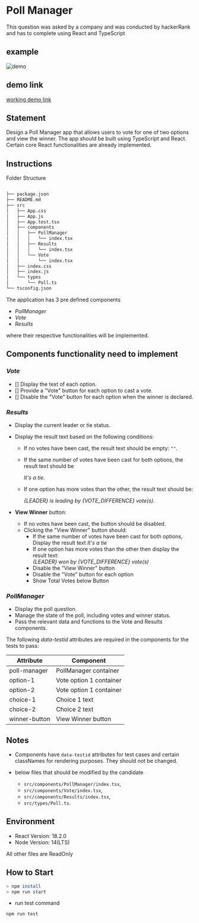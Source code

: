 # Poll Manager

This question was asked by a company and was conducted by hackerRank and has to complete using React and TypeScript

## example

![demo][demo]

## demo link

[working demo link][work]

## Statement

Design a Poll Manager app that allows users to vote for one of two options and view the winner. The app should be built using TypeScript and React. Certain core React functionalities are already implemented.

## Instructions

Folder Structure

```bash

├── package.json
├── README.md
├── src
│   ├── App.css
│   ├── App.js
│   ├── App.test.tsx
│   ├── components
│   │   ├── PollManager
│   │   │   └── index.tsx
│   │   ├── Results
│   │   │   └── index.tsx
│   │   └── Vote
│   │       └── index.tsx
│   ├── index.css
│   ├── index.js
│   └── types
│       └── Poll.ts
└── tsconfig.json


```

The application has 3 pre defined components

- _PollManager_
- _Vote_
- _Results_

where their respective functionalities will be implemented.

## Components functionality need to implement

### _Vote_

- [] Display the text of each option.  
- [] Provide a "Vote" button for each option to cast a vote.  
- [] Disable the "Vote" button for each option when the winner is declared.

### _Results_

- Display the current leader or tie status.
- Display the result text based on the following conditions:
  - If no votes have been cast, the result text should be empty: `""`.
  - If the same number of votes have been cast for both options, the result text should be

    _It's a tie._

  - If one option has more votes than the other, the result text should be:

      _{LEADER} is leading by {VOTE_DIFFERENCE} vote(s)._

- **View Winner** button:
  - If no votes have been cast, the button should be disabled.
  - Clicking the "View Winner" button should:
    - If the same number of votes have been cast for both options, Display the result text
      _It's a tie_
    - If one option has more votes than the other then display the result text:  
      _{LEADER} won by {VOTE_DIFFERENCE} vote(s)_
    - Disable the "View Winner" button
    - Disable the "Vote" button for each option
    - Show Total Votes below Button

### _PollManager_

- Display the poll question.
- Manage the state of the poll, including votes and winner status.
- Pass the relevant data and functions to the Vote and Results components.

The following _data-testid_ attributes are required in the components for the tests to pass:

| **Attribute**         | **Component**             |
|-----------------------|---------------------------|
| poll-manager          | PollManager container     |
| option-1              | Vote option 1 container   |
| option-2              | Vote option 1 container   |
| choice-1              | Choice 1 text             |
| choice-2              | Choice 2 text             |
| winner-button         | View Winner button        |

## Notes

- Components have `data-testid` attributes for test cases and certain classNames for rendering purposes. They should not be changed.
- below files that should be modified by the candidate

  - `src/components/PollManager/index.tsx`,
  - `src/components/Vote/index.tsx`,
  - `src/components/Results/index.tsx`,
  - `src/types/Poll.ts`.

## Environment

- React Version: 18.2.0
- Node Version: 14(LTS)

All other files are ReadOnly

## How to Start

```bash
> npm install
> npm run start
```

- run test command

```bash
npm run test
```

<!-- References -->

[demo]: https://hrcdn.net/s3_pub/istreet-assets/ZGfwyhx572_EkNCGzMRkbA/poll-manager.gif  
[work]: https://mh3xdg-8000.csb.app
